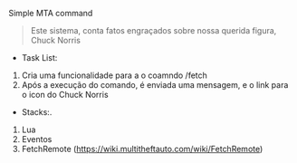 Simple MTA command

>Este sistema, conta fatos engraçados sobre nossa querida figura, Chuck Norris



- Task List:
1. Cria uma funcionalidade para a o coamndo /fetch
2. Após a execução do comando, é enviada uma mensagem, e o link para o icon do Chuck Norris


- Stacks:.
1. Lua
2. Eventos
3. FetchRemote (https://wiki.multitheftauto.com/wiki/FetchRemote)